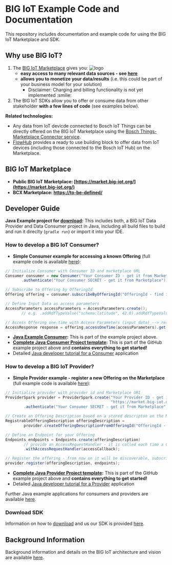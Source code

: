 # BIG IoT Example Code and Documentation

This repository includes documentation and example code for using the BIG IoT Marketplace and SDK.


## Why use BIG IoT?

1. The [BIG IoT Marketplace](https://market.big-iot.org/) gives you: ![logo]()
   * **easy access to many relevant data sources - see [here](https://github.com/BIG-IoT/BIG-IoT.github.io/blob/master/bcxDataOfferings.md)**
   * **allows you to monetize your data/results** (i.e. this could be part of your business model for your solution)
      * Disclaimer: Charging and billing functionality is not yet implemented :smilie:
2. The BIG IoT SDKs allow you to offer or consume data from other stakeholder **with a few lines of code** (see examples below).

**Related technologies:**
- Any data from IoT devicde connected to Bosch IoT Things can be directly offered on the BIG IoT Marketplace using the [Bosch Things-Marketplace Connector service]().
- [FlowHub]() provides a ready to use building block to offer data from IoT devices (including those connected to the Bosch IoT Hub) on the Marketplace.


## BIG IoT Marketplace 

- **Public BIG IoT Marketplace: [https://market.big-iot.org/](https://market.big-iot.org/)**
- **BCX Marketplace: [https://to-be-defined/]()**


## Developer Guide 

**Java Example project for [download](https://github.com/BIG-IoT/example-projects):** This includes both, a BIG IoT Data Provider and Data Consumer project in Java, including all build files to build and run it direclty (`gradle run`) or import it into your IDE.

### How to develop a BIG IoT Consumer?

- **Simple Consumer example for accessing a known Offering** (full example code is available [here](https://github.com/BIG-IoT/example-projects/blob/master/more-java-examples/src/main/java/org/eclipse/bigiot/lib/examples/ExampleConsumerSubscriptionById.java)):
```java
// Initialize Consumer with Consumer ID and marketplace URL
Consumer consumer = new Consumer("Your Consumer ID - get it from Marketplace", "https://market.big-iot.org")
       .authenticate("Your Consumer SECRET - get it from Marketplace");

// Subscribe to Offering by OfferingId
Offering offering = consumer.subscribeByOfferingId("OfferingId - find it on Marketplace").get();

// Define Input Data as access parameters
AccessParameters accessParameters = AccessParameters.create();
       // e.g. .addRdfTypeValue("schema:latitude", 42.0).addRdfTypeValue("schema:longitude", 9.0);

// Access Offering one-time with Access Parameters (input data) --> response includes JSON results
AccessResponse response = offering.accessOneTime(accessParameters).get();
```
- **[Java Example Consumer](https://github.com/BIG-IoT/example-projects/tree/master/java-example-consumer):** This is part of the example project above. 
- **[Complete Java Consumer Project template](https://github.com/BIG-IoT/example-projects/tree/master/java-example-consumer):** This is part of the GitHub example project above and **contains everything to get started!**
- Detailed [Java developer tutorial for a Consumer](https://big-iot.github.io/providerPerspective/) application

### How to develop a BIG IoT Provider?

- **Simple Provider example - register a new Offering on the Marketplace** (full example code is available [here](https://github.com/BIG-IoT/example-projects/blob/master/more-java-examples/src/main/java/org/eclipse/bigiot/lib/examples/ExampleProviderWithMarketplaceOfferingDescription.java)):
```java
// Initialize provider with provider id and Marketplace URI
ProviderSpark provider = ProviderSpark.create("Your Provider ID - get it from Marketplace", 
                                              "https://market.big-iot.org", "IP address of your node", 6789)
        .authenticate("Your Consumer SECRET - get it from Marketplace");

// Create an Offering Description based on a stored descripton on the Marketplace
RegistrableOfferingDescription offeringDescription = 
        provider.createOfferingDescriptionFromOfferingId("OfferingId - get it from Marketplace");

// Define an Endpoint for your Offering
Endpoints endpoints = Endpoints.create(offeringDescription)
        // provide an AccessRequestHandler - it is called each time a Consmer accesses your offering
        .withAccessRequestHandler(accessCallback);

// Register the offering - from now on it will be discoverable, subscribable and accessible to consumers
provider.register(offeringDescription, endpoints);
```
- **[Complete Java Provider Project template](https://github.com/BIG-IoT/example-projects/tree/master/java-example-provider):** This is part of the GitHub example project above and **contains everything to get started!**
- Detailed [Java developer tutorial for a Provider](https://big-iot.github.io/providerPerspective/) application

Further Java example applications for consumers and providers are available [here](https://github.com/BIG-IoT/example-projects/tree/master/more-java-examples/src/main/java/org/eclipse/bigiot/lib/examples).

### Download SDK

Information on how to [download](https://big-iot.github.io/download/) and us our SDK is provided [here](https://big-iot.github.io/download/).


## Background Information

Background information and details on the BIG IoT architecture and vision are available [here](https://big-iot.github.io/tutorial/).
